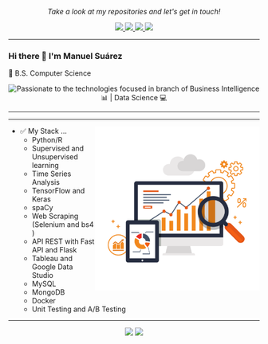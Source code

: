 <!-- Social Section -->
<p align="center">
  <i>Take a look at my repositories and let's get in touch!</i>

<p align="center">
  <a href= "https://github.com/mefardales?tab=repositories">
    <img src="https://img.icons8.com/material-outlined/30/689d6a/source-code.png"/>
  </a>
  <a href= "https://www.linkedin.com/in/manuel-su%C3%A1rez-021/">
    <img src="https://img.icons8.com/material-outlined/30/689d6a/linkedin.png"/>
  </a>
  <a href= "https://twitter.com/ManuelS24832521">
    <img src="https://img.icons8.com/material-outlined/30/689d6a/twitter.png"/>
  </a>
  <a href= "https://dev.to/mefardales">
    <img src="https://img.icons8.com/material-outlined/30/689d6a/geography.png"/>
  </a>
  
</p>

---


### Hi there 👋  I'm Manuel Suárez
<p> 🔶 B.S. Computer Science</p>


<p align="center"> 
  <img src="https://img.icons8.com/cute-clipart/64/000000/machine-learning.png" align="left"/>
  Passionate to the technologies focused in branch of Business Intelligence 📊  | Data Science 💻
  
</p>

---

---


- ✅  My Stack ... 
    <img src="https://github.com/mefardales/mefardales/blob/main/pngwing.com%20(2).png" align="right" width=330>
  - Python/R
  - Supervised and Unsupervised learning 
  - Time Series Analysis
  - TensorFlow and Keras 
  - spaCy
  - Web Scraping (Selenium and bs4 ) 
  - API REST with Fast API and Flask
  - Tableau and Google Data Studio
  - MySQL
  - MongoDB
  - Docker 
  - Unit Testing and A/B Testing
  
 ---
 <p align = "center">
  <img src = "https://github-readme-stats.vercel.app/api?username=mefardales&show_icons=true&theme=bear" width = 400>
  <img src = "https://github-readme-streak-stats.herokuapp.com?user=mefardales&theme=dark&hide_border=true" width = 400>
</p>


